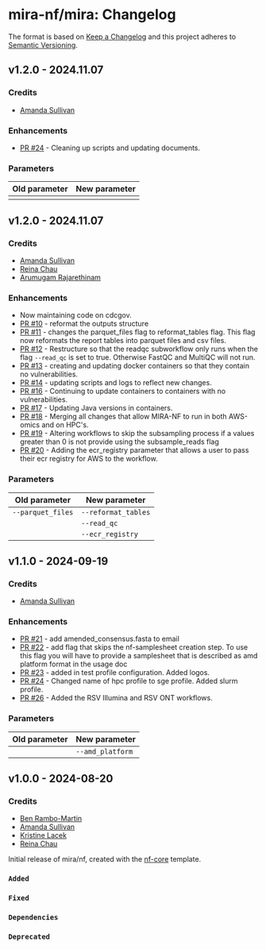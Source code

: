 # mira-nf/mira: Changelog

The format is based on [Keep a Changelog](https://keepachangelog.com/en/1.0.0/)
and this project adheres to [Semantic Versioning](https://semver.org/spec/v2.0.0.html).

## v1.2.0 - 2024.11.07

### Credits

- [Amanda Sullivan](https://github.com/mandysulli)

### Enhancements

- [PR #24](https://github.com/CDCgov/MIRA-NF/pull/24) - Cleaning up scripts and updating documents.

### Parameters

| Old parameter | New parameter                |
| ------------- | ---------------------------- |
| |  |

## v1.2.0 - 2024.11.07

### Credits

- [Amanda Sullivan](https://github.com/mandysulli)
- [Reina Chau](https://github.com/rchau88)
- [Arumugam Rajarethinam](https://github.com/lochanaarumugam)

### Enhancements

- Now maintaining code on cdcgov.
- [PR #10](https://github.com/CDCgov/MIRA-NF/pull/10) - reformat the outputs structure
- [PR #11](https://github.com/CDCgov/MIRA-NF/pull/11) - changes the parquet_files flag to reformat_tables flag. This flag now reformats the report tables into parquet files and csv files.
- [PR #12](https://github.com/CDCgov/MIRA-NF/pull/12) - Restructure so that the readqc subworkflow only runs when the flag `--read_qc` is set to true. Otherwise FastQC and MultiQC will not run.
- [PR #13](https://github.com/CDCgov/MIRA-NF/pull/13) - creating and updating docker containers so that they contain no vulnerabilities.
- [PR #14](https://github.com/CDCgov/MIRA-NF/pull/14) - updating scripts and logs to reflect new changes.
- [PR #16](https://github.com/CDCgov/MIRA-NF/pull/16) - Continuing to update containers to containers with no vulnerabilities.
- [PR #17](https://github.com/CDCgov/MIRA-NF/pull/17) - Updating Java versions in containers.
- [PR #18](https://github.com/CDCgov/MIRA-NF/pull/18) - Merging all changes that allow MIRA-NF to run in both AWS-omics and on HPC's.
- [PR #19](https://github.com/CDCgov/MIRA-NF/pull/19) - Altering workflows to skip the subsampling process if a values greater than 0 is not provide using the subsample_reads flag
- [PR #20](https://github.com/CDCgov/MIRA-NF/pull/20) - Adding the ecr_registry parameter that allows a user to pass their ecr registry for AWS to the workflow.

### Parameters

| Old parameter | New parameter                |
| ------------- | ---------------------------- |
| `--parquet_files` | `--reformat_tables` |
|                    | `--read_qc` |
|                    | `--ecr_registry` |

## v1.1.0 - 2024-09-19

### Credits

- [Amanda Sullivan](https://github.com/mandysulli)

### Enhancements

- [PR #21](https://github.com/CDCgov/MIRA-NF/commit/f9ea0bfb933adf5617920a8a046998e4f5ba304d) - add amended_consensus.fasta to email
- [PR #22](https://github.com/CDCgov/MIRA-NF/commit/07f5320ecd2462f62c7b0846fe08fc3dafd94598) - add flag that skips the nf-samplesheet creation step. To use this flag you will have to provide a samplesheet that is described as amd platform format in the usage doc
- [PR #23](https://github.com/CDCgov/MIRA-NF/commit/55c9092dfbbfd9ce639633e38fc49bbda28681af) - added in test profile configuration. Added logos.
- [PR #24](https://github.com/CDCgov/MIRA-NF/commit/c2550c30b44de6cd8b5fe3e0b590a9099bb66a10) - Changed name of hpc profile to sge profile. Added slurm profile.
- [PR #26](https://github.com/CDCgov/MIRA-NF/commit/6baa9681d0c578093d4e32b1f39249104637b206) - Added the RSV Illumina and RSV ONT workflows.

### Parameters

| Old parameter | New parameter                |
| ------------- | ---------------------------- |
|               | `--amd_platform` |

## v1.0.0 - 2024-08-20

### Credits

- [Ben Rambo-Martin](https://github.com/nbx0)
- [Amanda Sullivan](https://github.com/mandysulli)
- [Kristine Lacek](https://github.com/kristinelacek)
- [Reina Chau](https://github.com/rchau88)

Initial release of mira/nf, created with the [nf-core](https://nf-co.re/) template.

### `Added`

### `Fixed`

### `Dependencies`

### `Deprecated`
